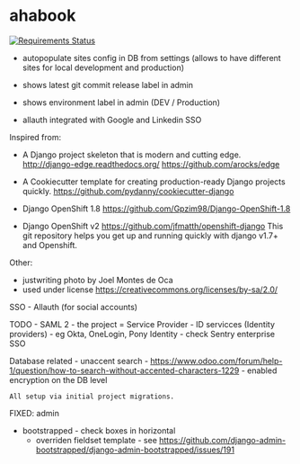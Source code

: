 # ahabook
[![Requirements Status](https://requires.io/github/radeksvarz/ahabook/requirements.svg?branch=master)](https://requires.io/github/radeksvarz/ahabook/requirements/?branch=master)

 + autopopulate sites config in DB from settings (allows to have different sites for local development and production)

 + shows latest git commit release label in admin

 + shows environment label in admin (DEV / Production)

 + allauth integrated with Google and Linkedin SSO



Inspired from:
 -  A Django project skeleton that is modern and cutting edge. http://django-edge.readthedocs.org/ https://github.com/arocks/edge

 - A Cookiecutter template for creating production-ready Django projects quickly. https://github.com/pydanny/cookiecutter-django

 - Django OpenShift 1.8 https://github.com/Gpzim98/Django-OpenShift-1.8

 - Django OpenShift v2 https://github.com/jfmatth/openshift-django
    This git repository helps you get up and running quickly with django v1.7+ and Openshift.

Other:
 - justwriting photo by Joel Montes de Oca
 - used under license https://creativecommons.org/licenses/by-sa/2.0/


 SSO - Allauth (for social accounts)

 TODO - SAML 2
    - the project = Service Provider
    - ID servicces (Identity providers) - eg Okta, OneLogin, Pony Identity
    - check Sentry enterprise SSO

 Database related
    - unaccent search - https://www.odoo.com/forum/help-1/question/how-to-search-without-accented-characters-1229
    - enabled encryption on the DB level

    All setup via initial project migrations.

 FIXED: admin
  - bootstrapped - check boxes in horizontal
    - overriden fieldset template - see https://github.com/django-admin-bootstrapped/django-admin-bootstrapped/issues/191
